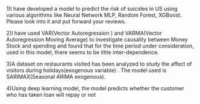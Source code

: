 
1)I have developed a model to predict the risk of suicides in US using various algorithms like Neural Network MLP, Random Forest, XGBoost.
Please look into it and put forward your reviews.


2)I have used VAR(Vector Autoregression ) and VARMA(Vector Autoregression Moving Average) to investigate causality between Money Stock and spending and found that for the time period under consideration, used in this model, there seems to be little inter-dependence.


3)A dataset on restaurants visited has been analyzed to study the affect of visitors during holidays(exogenous variable) . The model used is SARIMAX(Seasonal ARIMA exogenous).


4)Using deep learning model, the model predicts whether the customer who has taken loan will repay or not
